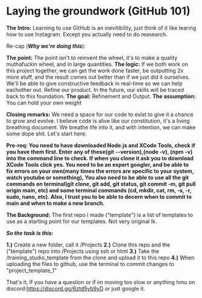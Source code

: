 # Laying the groundwork (GitHub 101)



**The Intro:**  Learning to use GitHub is an inevitibility, just think of it like learing how to use Instagram. Except you actually need to do reasearch. 

Re-cap (***Why we're doing this***):
  
  **The point:**  The point isn't to reinvent the wheel, it's to make a quality muthafuckin wheel, and in large quantities. 
  **The logic:**  If we both work on this project together, we can get the work done faster, be outputting 2x more stuff, and the result comes out better than if we just              did it ourselves. We'll be able to give constructive feedback in real-time so we can help eachother out. Refine our product. In the future, our skills will be traced back to this foundation. 
  **The goal:** Refinement and Output.
  **The assumption:** You can hold your own weight

**Closing remarks:** We need a space for our code to exist to give it a chance to grow and evolve. I believe code is alive like our constitution, it's a living breathing document. We breathe life into it, and with intention, we can make some dope shit. Let's start here.


**Pre-req: You need to have downloaded Node.js and XCode Tools, check if you have them first. Enter any of these(git --version),(node -v), (npm -v) into the command line to check. If when you clone it ask you to download XCode Tools click yes. You need to be an expert googler, and be able to fix errors on your own(many times the errors are specific to your system, watch youtube or something), You also need to be able to use all the git commands on terminal(git clone, git add, git status, git commit -m, git pull origin main, etc) and some terminal commands (cd, mkdir, cat, rm, -s, -r, sudo, nano, etc). Also, I trust you to be able to decern when to commit to main and when to make a new branch.**


**The Background:** The first repo I made ("template") is a list of templates to use as a starting point for our templates. Not very original Ik.

***So the task is this:***

  **1.)** Create a new folder, call it /Projects 
  **2.)** Clone this repo and the ("template") repo into /Projects using ssh or html
  **3.)** Take the /training_studio_template from the clone and upload it to this repo
  **4.)** When uploading the files to github, use the terminal to commit changes to "project_template_1" 
  
  

That's it, If you have a question or if im moving too slow or anything hmu on discord:https://discord.gg/6ztd5yb9vD or just google it.

